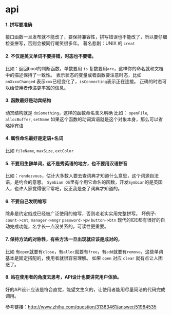 # api

#### 1. 拼写要准确
接口函数一旦发布就不能改了，要保持兼容性，拼写错误也不能改了，所以要仔细检查拼写，否则会被同行嘲笑很多年。
著名悲剧：UNIX 的 `creat`

#### 2. 不仅是英文单词不要拼错，时态也不要错。
比如：返回bool的判断函数，单数要用 `is` 复数要用`are`，这样你的命名就和文档中的描述保持了一致性。
表示状态的变量或者函数要注意时态，比如 `onXxxxChanged` 表示`xxx`已经变化了，`isConnecting`表示正在连接。
正确的时态可以给使用者传递更丰富的信息。

#### 3. 函数最好是动宾结构
动宾结构就是 `doSomething`，这样的函数命名含义明确
比如： `openFile`, `allocBuffer`, `setName`
如果这个函数的动词宾语就是这个对象本身，那么可以省略掉宾语

#### 4. 属性命名最好是定语+名词
比如 `fileName`, `maxSize`, `extColor`

#### 5. 不要用生僻单词，这不是秀英语的地方，也不要用汉语拼音
比如：`rendezvous`，估计大多数人要去查词典才知道什么意思，这个词源自法语，是约会的意思。
`Symbian OS`里有个用它命名的函数，开发`Symbian`的是英国人，也许人家觉得很平常吧，反正我是查了词典才知道的。

#### 6. 不要自己发明缩写
除非是约定俗成已经被广泛使用的缩写，否则老老实实用完整拼写。
坏例子: `count->cnt`, `manager->mngr` `password->pw` `button->btn`
现代的IDE都有很好的自动完成功能，名字长一点没关系的，可读性更重要。

#### 7. 保持方法的对称性，有些方法一旦出现就应该是成对的，
比如 有`open`就要有`close`，有`alloc`就要有`free`，有`add`就要有`remove`，这些单词基本是固定搭配的，使用者就很容易理解。
如果 `open` 对应 `clear` 就有点让人困惑了。

#### 8. 站在使用者的角度去思考，API设计也要讲究用户体验。
好的API设计应该是符合直觉，能望文生义的，让使用者能用尽量简洁的代码完成调用。

参考链接：http://www.zhihu.com/question/31363461/answer/51984535